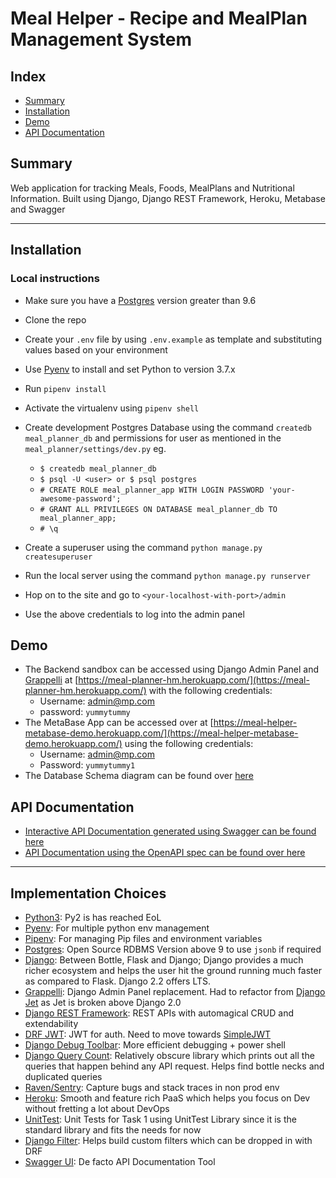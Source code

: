 # Meal Helper - Recipe and MealPlan Management System

## Index
- [Summary](#summary)
- [Installation](#installation)
- [Demo](#demo)
- [API Documentation](#api-documentation)

## Summary
Web application for tracking Meals, Foods, MealPlans and Nutritional Information. Built using Django, Django REST Framework, Heroku, Metabase and Swagger

---

## Installation
### Local instructions
- Make sure you have a [Postgres](http://postgresguide.com/) version greater than 9.6
- Clone the repo
- Create your `.env` file by using `.env.example` as template and substituting values based on your environment
- Use [Pyenv](https://github.com/pyenv/pyenv) to install and set Python to version 3.7.x
- Run `pipenv install`
- Activate the virtualenv using `pipenv shell`
- Create development Postgres Database using the command `createdb meal_planner_db` and permissions for user as mentioned in the `meal_planner/settings/dev.py` eg.
    - `$ createdb meal_planner_db`
    - `$ psql -U <user> or $ psql postgres`
    - `# CREATE ROLE meal_planner_app WITH LOGIN PASSWORD 'your-awesome-password';`
    - `# GRANT ALL PRIVILEGES ON DATABASE meal_planner_db TO meal_planner_app;`
    - `# \q`


- Create a superuser using the command `python manage.py createsuperuser`
- Run the local server using the command `python manage.py runserver`
- Hop on to the site and go to `<your-localhost-with-port>/admin`
- Use the above credentials to log into the admin panel

## Demo
- The Backend sandbox can be accessed using Django Admin Panel and [Grappelli](https://django-grappelli.readthedocs.io/en/latest/index.html) at [https://meal-planner-hm.herokuapp.com/](https://meal-planner-hm.herokuapp.com/) with the following credentials:
  - Username: admin@mp.com
  - password: `yummytummy`
- The MetaBase App can be accessed over at [https://meal-helper-metabase-demo.herokuapp.com/](https://meal-helper-metabase-demo.herokuapp.com/) using the following credentials:
  - Username: admin@mp.com
  - Password: `yummytummy1`
- The Database Schema diagram can be found over [here](https://github.com/darth-dodo/meal-helper/blob/master/meal-planner-schema.png)
  

## API Documentation
- [Interactive API Documentation generated using Swagger can be found here](https://meal-planner-hm.herokuapp.com/swagger-docs)
- [API Documentation using the OpenAPI spec can be found over here](https://meal-planner-hm.herokuapp.com/api-docs)

---

## Implementation Choices
- [Python3](https://docs.python.org/3/): Py2 is has reached EoL
- [Pyenv](https://github.com/pyenv/pyenv): For multiple python env management
- [Pipenv](https://pipenv-fork.readthedocs.io/en/latest/): For managing Pip files and environment variables 
- [Postgres](https://www.postgresql.org): Open Source RDBMS Version above 9 to use `jsonb` if required
- [Django](https://docs.djangoproject.com/en/2.2/): Between Bottle, Flask and Django; Django provides a much richer ecosystem and helps the user hit the ground running much faster as compared to Flask. Django 2.2 offers LTS.
- [Grappelli](https://django-grappelli.readthedocs.io/en/latest/index.html): Django Admin Panel replacement. Had to refactor from [Django Jet](https://github.com/darth-dodo/meal-helper/issues/9) as Jet is broken above Django 2.0
- [Django REST Framework](https://www.django-rest-framework.org/): REST APIs with automagical CRUD and extendability
- [DRF JWT](https://github.com/jpadilla/django-rest-framework-jwt): JWT for auth. Need to move towards [SimpleJWT](https://github.com/davesque/django-rest-framework-simplejwt)
- [Django Debug Toolbar](https://django-debug-toolbar.readthedocs.io/en/latest/): More efficient debugging + power shell
- [Django Query Count](https://github.com/bradmontgomery/django-querycount): Relatively obscure library which prints out all the queries that happen behind any API request. Helps find bottle necks and duplicated queries
- [Raven/Sentry](https://sentry.io): Capture bugs and stack traces in non prod env
- [Heroku](https://www.heroku.com): Smooth and feature rich PaaS which helps you focus on Dev without fretting a lot about DevOps
- [UnitTest](https://docs.python.org/3/library/unittest.html): Unit Tests for Task 1 using UnitTest Library since it is the standard library and fits the needs for now
- [Django Filter](https://django-filter.readthedocs.io/en/master/): Helps build custom filters which can be dropped in with DRF
- [Swagger UI](https://django-rest-swagger.readthedocs.io/en/latest/): De facto API Documentation Tool
 


